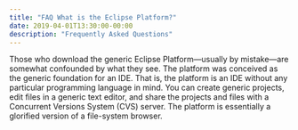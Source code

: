 ```yaml
---
title: "FAQ What is the Eclipse Platform?"
date: 2019-04-01T13:30:00-00:00
description: "Frequently Asked Questions"
---
```


Those who download the generic Eclipse Platform&mdash;usually by mistake&mdash;are somewhat confounded by what they see. The platform was conceived as the generic foundation for an IDE. That is, the platform is an IDE without any particular programming language in mind. You can create generic projects, edit files in a generic text editor, and share the projects and files with a Concurrent Versions System (CVS) server. The platform is essentially a glorified version of a file-system browser.